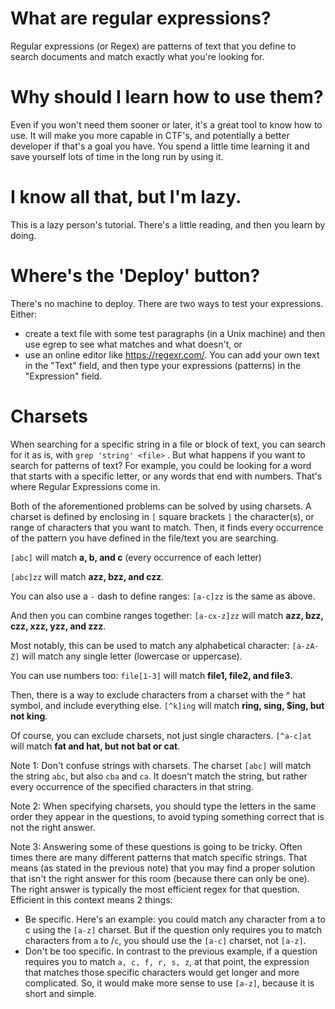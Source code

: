 # What are regular expressions?

Regular expressions (or Regex) are patterns of text that you define to search documents and match exactly what you're looking for.

# Why should I learn how to use them?

Even if you won't need them sooner or later, it's a great tool to know how to use. It will make you more capable in CTF's, and potentially a better developer if that's a goal you have. You spend a little time learning it and save yourself lots of time in the long run by using it.

# I know all that, but I'm lazy.

This is a lazy person's tutorial. There's a little reading, and then you learn by doing.

# Where's the 'Deploy' button?

There's no machine to deploy. There are two ways to test your expressions. Either:

* create a text file with some test paragraphs (in a Unix machine) and then use egrep <pattern> <file> to see what matches and what doesn't, or
* use an online editor like https://regexr.com/. You can add your own text in the "Text" field, and then type your expressions (patterns) in the "Expression" field.

# Charsets

When searching for a specific string in a file or block of text, you can search for it as is, with `grep 'string' <file>` . But what happens if you want to search for patterns of text? For example, you could be looking for a word that starts with a specific letter, or any words that end with numbers. That's where Regular Expressions come in.

Both of the aforementioned problems can be solved by using charsets. A charset is defined by enclosing in `[` square brackets `]` the character(s), or range of characters that you want to match.  Then, it finds every occurrence of the pattern you have defined in the file/text you are searching.

`[abc]` will match <b>a, b, and c</b> (every occurrence of each letter)

`[abc]zz` will match <B>azz, bzz, and czz</b>.

You can also use a `-` dash to define ranges:
`[a-c]zz` is the same as above.

And then you can combine ranges together:
`[a-cx-z]zz` will match <B>azz, bzz, czz, xzz, yzz, and zzz</b>.

Most notably, this can be used to match any alphabetical character:
`[a-zA-Z]` will match any single letter (lowercase or uppercase).

You can use numbers too:
`file[1-3]` will match <b>file1, file2, and file3.</b>

Then, there is a way to exclude characters from a charset with the ^ hat symbol, and include everything else.
`[^k]ing` will match <b>ring, sing, $ing, but not king</b>.

Of course, you can exclude charsets, not just single characters.
`[^a-c]at` will match <b>fat and hat, but not bat or cat</b>.

Note 1: Don't confuse strings with charsets. The charset `[abc]` will match the string `abc`, but also `cba` and `ca`. It doesn't match the string, but rather every occurrence of the specified characters in that string.

Note 2: When specifying charsets, you should type the letters in the same order they appear in the questions, to avoid typing something correct that is not the right answer.

Note 3: Answering some of these questions is going to be tricky. Often times there are many different patterns that match specific strings. That means (as stated in the previous note) that you may find a proper solution that isn't the right answer for this room (because there can only be one). The right answer is typically the most efficient regex for that question. Efficient in this context means 2 things:
*  Be specific. Here's an example: you could match any character from a to c using the `[a-z]` charset. But if the question only requires you to match characters from `a` to /`c`, you should use the `[a-c]` charset, not `[a-z]`.
* Don't be too specific. In contrast to the previous example, if a question requires you to match `a, c, f, r, s, z`, at that point, the expression that matches those specific characters would get longer and more complicated. So, it would make more sense to use `[a-z]`, because it is short and simple.